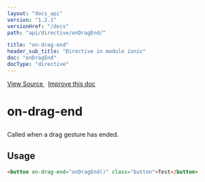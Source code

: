 ```yaml
---
layout: "docs_api"
version: "1.2.1"
versionHref: "/docs"
path: "api/directive/onDragEnd/"

title: "on-drag-end"
header_sub_title: "Directive in module ionic"
doc: "onDragEnd"
docType: "directive"
---
```


<div class="improve-docs">
<a href='https://github.com/driftyco/ionic-v1/blob/master/js/angular/directive/gesture.js#L122'>
View Source
</a>
&nbsp;
<a href='http://github.com/driftyco/ionic/edit/1.x/js/angular/directive/gesture.js#L122'>
Improve this doc
</a>
</div>




<h1 class="api-title">

on-drag-end



</h1>





Called when a drag gesture has ended.









<h2 id="usage">Usage</h2>

```html
<button on-drag-end="onDragEnd()" class="button">Test</button>
```









